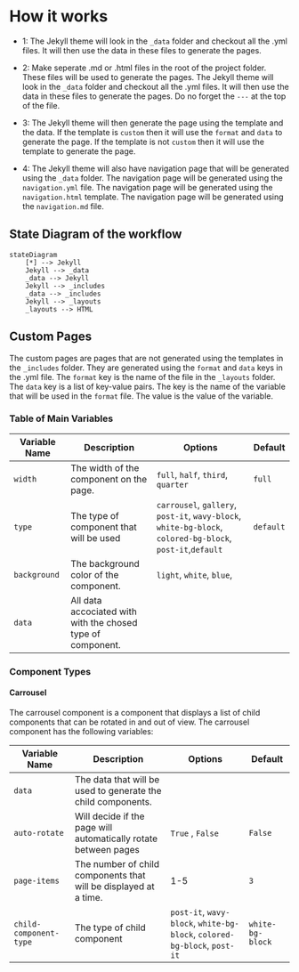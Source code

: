 # How it works

* 1: The Jekyll theme will look in the ```_data``` folder and checkout all the .yml files. It will then use the data in these files to generate the pages.

* 2: Make seperate .md or .html files in the root of the project folder. These files will be used to generate the pages. The Jekyll theme will look in the ```_data``` folder and checkout all the .yml files. It will then use the data in these files to generate the pages. Do no forget the ```---``` at the top of the file.

* 3: The Jekyll theme will then generate the page using the template and the data. If the template is ```custom``` then it will use the ```format``` and ```data``` to generate the page. If the template is not ```custom``` then it will use the template to generate the page.

* 4: The Jekyll theme will also have navigation page that will be generated using the ```_data``` folder. The navigation page will be generated using the ```navigation.yml``` file. The navigation page will be generated using the ```navigation.html``` template. The navigation page will be generated using the ```navigation.md``` file.

## State Diagram of the workflow
```mermaid
stateDiagram
    [*] --> Jekyll
    Jekyll --> _data
    _data --> Jekyll
    Jekyll --> _includes
    _data --> _includes
    Jekyll --> _layouts
    _layouts --> HTML
```

## Custom Pages

The custom pages are pages that are not generated using the templates in the ```_includes``` folder. They are generated using the ```format``` and ```data``` keys in the .yml file. The ```format``` key is the name of the file in the ```_layouts``` folder. The ```data``` key is a list of key-value pairs. The key is the name of the variable that will be used in the ```format``` file. The value is the value of the variable.

### Table of Main Variables

| Variable Name | Description | Options | Default |
| --- | --- | --- | --- |
| ```width``` | The width of the component on the page. | ```full```, ```half```, ```third```, ```quarter``` | ```full``` |
| ```type``` | The type of component that will be used | ```carrousel```,  ```gallery```, ```post-it```, ```wavy-block```, ```white-bg-block```, ```colored-bg-block```, ```post-it```,```default``` | ```default``` |
| ```background``` | The background color of the component. | ```light```, ```white```, ```blue```, ``` ``` | ``` ``` | 
| ```data``` | All data accociated with with the chosed type of component. | ``` ``` | ``` ``` |

### Component Types

#### Carrousel

The carrousel component is a component that displays a list of child components that can be rotated in and out of view. The carrousel component has the following variables:

| Variable Name | Description | Options | Default |
| --- | --- | --- | --- |
| ```data``` | The data that will be used to generate the child components. | ``` ``` | ``` ``` |
| ```auto-rotate``` | Will decide if the page will automatically rotate between pages | ```True``` , ```False``` | ```False``` |
| ```page-items``` | The number of child components that will be displayed at a time. | 1-5 | ```3``` |
| ```child-component-type``` | The type of child component | ```post-it```, ```wavy-block```, ```white-bg-block```, ```colored-bg-block```, ```post-it``` | ```white-bg-block``` |
